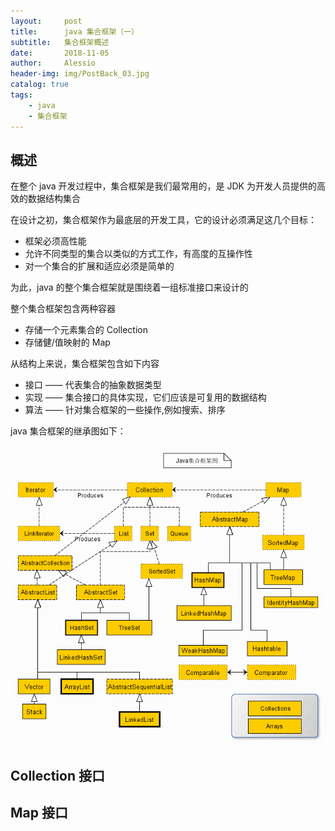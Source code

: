 ```yaml
---
layout:     post
title:      java 集合框架（一）
subtitle:   集合框架概述 
date:       2018-11-05
author:     Alessio
header-img: img/PostBack_03.jpg
catalog: true
tags:
    - java
    - 集合框架
---
```

## 概述

在整个 java 开发过程中，集合框架是我们最常用的，是 JDK 为开发人员提供的高效的数据结构集合

在设计之初，集合框架作为最底层的开发工具，它的设计必须满足这几个目标：

- 框架必须高性能
- 允许不同类型的集合以类似的方式工作，有高度的互操作性
- 对一个集合的扩展和适应必须是简单的

为此，java 的整个集合框架就是围绕着一组标准接口来设计的

整个集合框架包含两种容器

- 存储一个元素集合的 Collection
- 存储健/值映射的 Map

从结构上来说，集合框架包含如下内容

- 接口 —— 代表集合的抽象数据类型
- 实现 —— 集合接口的具体实现，它们应该是可复用的数据结构
- 算法 —— 针对集合框架的一些操作,例如搜索、排序

java 集合框架的继承图如下：

![集合框架继承图](img\Java集合框架.gif)
## Collection 接口

## Map 接口